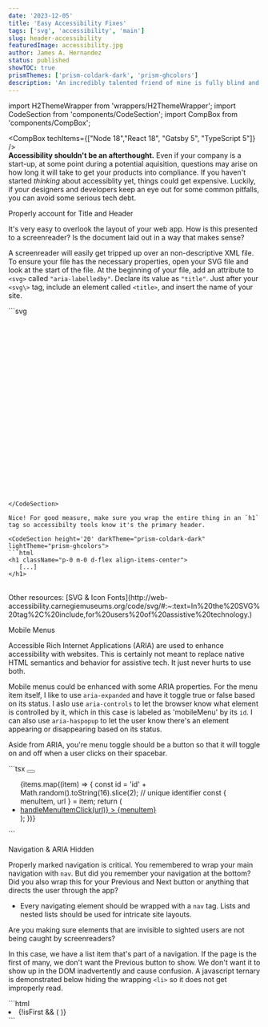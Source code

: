 ```yaml
---
date: '2023-12-05'
title: 'Easy Accessibility Fixes'
tags: ['svg', 'accessibility', 'main']
slug: header-accessibility
featuredImage: accessibility.jpg
author: James A. Hernandez
status: published
showTOC: true
prismThemes: ['prism-coldark-dark', 'prism-ghcolors']
description: 'An incredibly talented friend of mine is fully blind and managed to trudge through and finish law school, but still encounters an unacceptable number of inaccessible tools and services. Products are still made today without the simplest regards for disabled persons. We should comply with Section 508 because everyone should have equal access. And because it is good karma.'
---
```


import H2ThemeWrapper from 'wrappers/H2ThemeWrapper';
import CodeSection from 'components/CodeSection';
import CompBox from 'components/CompBox';

<CompBox techItems={["Node 18","React 18", "Gatsby 5", "TypeScript 5"]} />
<br />
**Accessibility shouldn't be an afterthought.** Even if your company is a start-up, at some point during a potential aquisition, questions may arise on how long it will take to get your products into compliance. If you haven't started _thinking_ about accessiblity yet, things could get expensive. Luckily, if your designers and developers keep an eye out for some common pitfalls, you can avoid some serious tech debt.

<H2ThemeWrapper>Properly account for Title and Header</H2ThemeWrapper>

It's very easy to overlook the layout of your web app. How is this presented to a screenreader? Is the document laid out in a way that makes sense?


A screenreader will easily get tripped up over an non-descriptive XML file. To ensure your file has the necessary properties, open your SVG file and look at the start of the file. At the beginning of your file, add an attribute to `<svg>` called `"aria-labelledby"`. Declare its value as `"title"`. Just after your `<svg\>` tag, include an element called `<title>`, and insert the name of your site.

<CodeSection height='20' darkTheme="prism-coldark-dark" lightTheme="prism-ghcolors">
```svg
<svg aria-labelledby="title" role="img" viewBox="0 0 726 514" version="1.1" 
xmlns="http://www.w3.org/2000/svg" xmlns:xlink="http://www.w3.org/1999/xlink" xml:space="preserve" >
<title id="title" lang="en">James Hernandez — Senior User Experience Designer 
and Front-end Developer</title>
 
```
</CodeSection>

Nice! For good measure, make sure you wrap the entire thing in an `h1` tag so accessibilty tools know it's the primary header.

<CodeSection height='20' darkTheme="prism-coldark-dark" lightTheme="prism-ghcolors">
```html
<h1 className="p-0 m-0 d-flex align-items-center">
   [...]
</h1>
```
</CodeSection>
<br />
Other resources: [SVG & Icon Fonts](http://web-accessibility.carnegiemuseums.org/code/svg/#:~:text=In%20the%20SVG%20tag%2C%20include,for%20users%20of%20assistive%20technology.)

<H2ThemeWrapper>Mobile Menus</H2ThemeWrapper>

Accessible Rich Internet Applications (ARIA) are used to enhance accessibility with websites. This is certainly not meant to replace native HTML semantics and behavior for assistive tech. It just never hurts to use both.

Mobile menus could be enhanced with some ARIA properties. For the menu item itself, I like to use `aria-expanded` and have it toggle true or false based on its status. I aslo use `aria-controls` to let the browser know what element is controlled by it, which in this case is labeled as 'mobileMenu' by its `id`. I can also use `aria-haspopup` to let the user know there's an element appearing or disappearing based on its status.

Aside from ARIA, you're menu toggle should be a button so that it will toggle on and off when a user clicks on their spacebar.

<CodeSection height='40' darkTheme="prism-coldark-dark" lightTheme="prism-ghcolors">
```tsx
  <button
    type="button"
    className={
      'hamburger hamburger--spin ' + (isActive ? 'is-active' : null)
    }
    onClick={handleToggle}
    aria-label="Show Navigation Menu"
    tabIndex={0}
    id="menubutton"
    aria-expanded={isActive ? true : false}
    aria-controls="mobileMenu"
    aria-haspopup="true"
  >
    <div className="adNavHam hamburger-box">
      <div className="hamburger-inner"></div>
    </div>
  </button>
  <ul
    className={
      'adNavDrop position-absolute list-unstyled user-select-none ' +
      (isActive ? 'adNavDrop--show' : null)
    }
    id="mobileMenu"
    role="menu"
    aria-labelledby="menubutton"
    aria-label="website menu"
  >
    {items.map((item) => {
      const id = 'id' + Math.random().toString(16).slice(2); // unique identifier
      const { menuItem, url } = item;
      return (
        <li key={id} role="presentation">
          <a
            className="d-block"
            href={url}
            role="menuitem"
            onClick={() => handleMenuItemClick(url)}
          >
            {menuItem}
          </a>
        </li>
      );
    })}
  </ul>
```
</CodeSection>

<H2ThemeWrapper>Navigation & ARIA Hidden</H2ThemeWrapper>

Properly marked navigation is critical. You remembered to wrap your main navigation with `nav`. But did you remember your navigation at the bottom? Did you also wrap this for your Previous and Next button or anything that directs the user through the app?

- Every navigating element should be wrapped with a `nav` tag. Lists and nested lists should be used for intricate site layouts.

Are you making sure elements that are invisible to sighted users are not being caught by screenreaders?

In this case, we have a list item that's part of a navigation. If the page is the first of many, we don't want the Previous button to show. We don't want it to show up in the DOM inadvertently and cause confusion. A javascript ternary is demonstrated below hiding the wrapping `<li>` so it does not get improperly read.

<CodeSection height='20' darkTheme="prism-coldark-dark" lightTheme="prism-ghcolors">
```html
<li
  aria-hidden={isFirst ? 'true' : 'false'}
  className="paginationNav__section smallWidth">
  {!isFirst && (
    <PaginationButton
      href={prevPage}
      buttonContent="Previous"
      buttonPosition="left"
      buttonSize="small"
    />
  )}
</li>
```
</CodeSection>

